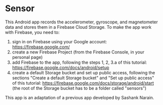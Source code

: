 # Sensor

This Android app records the accelerometer, gyroscope, and magnetometer data and stores them in a Firebase Cloud Storage.
To make the app work with Firebase, you need to:
1) sign in on Firebase using your Google account: https://firebase.google.com/
2) create a new Firebase Project (from the Firebase Console, in your personal page)
3) add Firebase to the app, following the steps 1, 2, 3.a of this tutorial: https://firebase.google.com/docs/android/setup
4) create a default Storage bucket and set up public access, following the sections "Create a default Storage bucket" 
   and "Set up public access" of this tutorial: https://firebase.google.com/docs/storage/android/start
   (the root of the Storage bucket has to be a folder called "sensors")




This app is an adaptation of a previous app developed by Sashank Narain.
